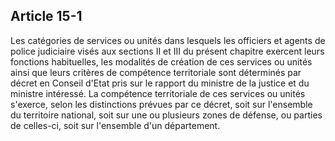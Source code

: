 Article 15-1
----
Les catégories de services ou unités dans lesquels les officiers et agents de
police judiciaire visés aux sections II et III du présent chapitre exercent
leurs fonctions habituelles, les modalités de création de ces services ou unités
ainsi que leurs critères de compétence territoriale sont déterminés par décret
en Conseil d'Etat pris sur le rapport du ministre de la justice et du ministre
intéressé. La compétence territoriale de ces services ou unités s'exerce, selon
les distinctions prévues par ce décret, soit sur l'ensemble du territoire
national, soit sur une ou plusieurs zones de défense, ou parties de celles-ci,
soit sur l'ensemble d'un département.

